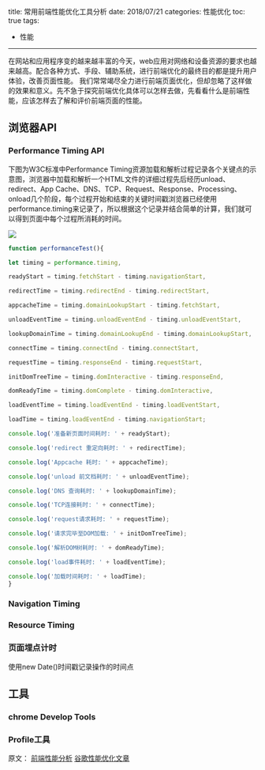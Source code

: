 title: 常用前端性能优化工具分析
date: 2018/07/21
categories: 性能优化
toc: true
tags:
  - 性能
---

在网站和应用程序变的越来越丰富的今天，web应用对网络和设备资源的要求也越来越高。配合各种方式、手段、辅助系统，进行前端优化的最终目的都是提升用户体验，改善页面性能。
我们常常竭尽全力进行前端页面优化，但却忽略了这样做的效果和意义。先不急于探究前端优化具体可以怎样去做，先看看什么是前端性能，应该怎样去了解和评价前端页面的性能。

<!--more-->

## 浏览器API

### Performance Timing API

下图为W3C标准中Performance Timing资源加载和解析过程记录各个关键点的示意图，浏览器中加载和解析一个HTML文件的详细过程先后经历unload、redirect、App Cache、DNS、TCP、Request、Response、Processing、onload几个阶段，每个过程开始和结束的关键时间戳浏览器已经使用performance.timing来记录了，所以根据这个记录并结合简单的计算，我们就可以得到页面中每个过程所消耗的时间。

![](https://raw.githubusercontent.com/shengyur/Images/master/performance.jpg)

```javascript
function performanceTest(){

let timing = performance.timing,

readyStart = timing.fetchStart - timing.navigationStart,

redirectTime = timing.redirectEnd - timing.redirectStart,

appcacheTime = timing.domainLookupStart - timing.fetchStart,

unloadEventTime = timing.unloadEventEnd - timing.unloadEventStart,

lookupDomainTime = timing.domainLookupEnd - timing.domainLookupStart,

connectTime = timing.connectEnd - timing.connectStart,

requestTime = timing.responseEnd - timing.requestStart,

initDomTreeTime = timing.domInteractive - timing.responseEnd,

domReadyTime = timing.domComplete - timing.domInteractive,

loadEventTime = timing.loadEventEnd - timing.loadEventStart,

loadTime = timing.loadEventEnd - timing.navigationStart;

console.log('准备新页面时间耗时: ' + readyStart);

console.log('redirect 重定向耗时: ' + redirectTime);

console.log('Appcache 耗时: ' + appcacheTime);

console.log('unload 前文档耗时: ' + unloadEventTime);

console.log('DNS 查询耗时: ' + lookupDomainTime);

console.log('TCP连接耗时: ' + connectTime);

console.log('request请求耗时: ' + requestTime);

console.log('请求完毕至DOM加载: ' + initDomTreeTime);

console.log('解析DOM树耗时: ' + domReadyTime);

console.log('load事件耗时: ' + loadEventTime);

console.log('加载时间耗时: ' + loadTime);
}
```


### Navigation Timing



### Resource Timing



### 页面埋点计时
 使用new Date()时间戳记录操作的时间点


## 工具
### chrome Develop Tools

### Profile工具



原文：
[前端性能分析](https://my.oschina.net/zhangstephen/blog/1601380)
[谷歌性能优化文章](https://developers.google.cn/web/fundamentals/performance/why-performance-matters/)
